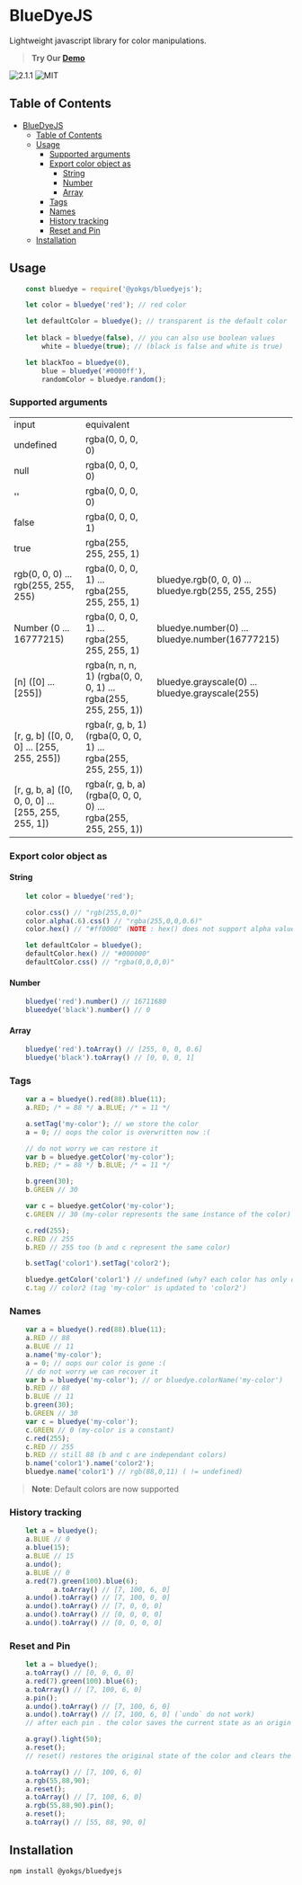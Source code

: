 # BlueDyeJS

Lightweight javascript library for color manipulations.

> **Try Our [Demo](https://bluedyejs.onrender.com/)**

![2.1.1](https://img.shields.io/github/package-json/v/yokgs/BlueDyeJS?color=%23118cff&style=for-the-badge)
![MIT](https://img.shields.io/github/license/yokgs/BlueDyeJS?color=%23007bff&style=for-the-badge)

## Table of Contents

- [BlueDyeJS](#bluedyejs)
  - [Table of Contents](#table-of-contents)
  - [Usage](#usage)
    - [Supported arguments](#supported-arguments)
    - [Export color object as](#export-color-object-as)
      - [String](#string)
      - [Number](#number)
      - [Array](#array)
    - [Tags](#tags)
    - [Names](#names)
    - [History tracking](#history-tracking)
    - [Reset and Pin](#reset-and-pin)
  - [Installation](#installation)

## Usage

```javascript
    const bluedye = require('@yokgs/bluedyejs');

    let color = bluedye('red'); // red color

    let defaultColor = bluedye(); // transparent is the default color
    
    let black = bluedye(false), // you can also use boolean values 
        white = bluedye(true); // (black is false and white is true)

    let blackToo = bluedye(0),
        blue = bluedye('#0000ff'),
        randomColor = bluedye.random();
```

### Supported arguments

<table>
    <tr>
        <td>input</td>
        <td>equivalent</td>
    </tr>
    <tr>
        <td>undefined</td>
        <td>rgba(0, 0, 0, 0)</td>
    </tr>
    <tr>
        <td>null</td>
        <td>rgba(0, 0, 0, 0)</td>
    </tr>
    <tr>
        <td>''</td>
        <td>rgba(0, 0, 0, 0)</td>
    </tr>
    <tr>
        <td>false</td>
        <td>rgba(0, 0, 0, 1)</td>
    </tr>
    <tr>
        <td>true</td>
        <td>rgba(255, 255, 255, 1)</td>
    </tr>
    <tr>
        <td>rgb(0, 0, 0) ... rgb(255, 255, 255)</td>
        <td>rgba(0, 0, 0, 1) ... rgba(255, 255, 255, 1)</td>
         <td>bluedye.rgb(0, 0, 0) ... bluedye.rgb(255, 255, 255)</td>
    </tr>
    <tr>
        <td>Number (0 ... 16777215)</td>
        <td> rgba(0, 0, 0, 1) ... rgba(255, 255, 255, 1)</td>
        <td>bluedye.number(0) ...  bluedye.number(16777215)</td>
    </tr>
    <tr>
        <td>[n] ([0] ... [255])</td>
        <td> rgba(n, n, n, 1) (rgba(0, 0, 0, 1) ... rgba(255, 255, 255, 1))</td>
        <td>bluedye.grayscale(0) ... bluedye.grayscale(255)</td>
    </tr>
    <tr>
        <td>[r, g, b] ([0, 0, 0] ... [255, 255, 255])</td>
        <td> rgba(r, g, b, 1) (rgba(0, 0, 0, 1) ... rgba(255, 255, 255, 1))</td>
    </tr>
    <tr>
        <td>[r, g, b, a] ([0, 0, 0, 0] ... [255, 255, 255, 1])</td>
        <td> rgba(r, g, b, a) (rgba(0, 0, 0, 0) ... rgba(255, 255, 255, 1))</td>
    </tr>
</table>

### Export color object as

#### String

```javascript
    let color = bluedye('red');

    color.css() // "rgb(255,0,0)"
    color.alpha(.6).css() // "rgba(255,0,0,0.6)"
    color.hex() // "#ff0000" (NOTE : hex() does not support alpha values)

    let defaultColor = bluedye();
    defaultColor.hex() // "#000000"
    defaultColor.css() // "rgba(0,0,0,0)"
```

#### Number

```javascript
    bluedye('red').number() // 16711680
    blueedye('black').number() // 0
```

#### Array

```javascript
    bluedye('red').toArray() // [255, 0, 0, 0.6]
    bluedye('black').toArray() // [0, 0, 0, 1]
```

### Tags

```javascript
    var a = bluedye().red(88).blue(11);
    a.RED; /* = 88 */ a.BLUE; /* = 11 */

    a.setTag('my-color'); // we store the color
    a = 0; // oops the color is overwritten now :(

    // do not worry we can restore it
    var b = bluedye.getColor('my-color');
    b.RED; /* = 88 */ b.BLUE; /* = 11 */

    b.green(30);
    b.GREEN // 30

    var c = bluedye.getColor('my-color');
    c.GREEN // 30 (my-color represents the same instance of the color)

    c.red(255);
    c.RED // 255
    b.RED // 255 too (b and c represent the same color)

    b.setTag('color1').setTag('color2');

    bluedye.getColor('color1') // undefined (why? each color has only one tag name)
    c.tag // color2 (tag 'my-color' is updated to 'color2')
```

### Names

```javascript
    var a = bluedye().red(88).blue(11);
    a.RED // 88
    a.BLUE // 11
    a.name('my-color');
    a = 0; // oops our color is gone :(
    // do not worry we can recover it
    var b = bluedye('my-color'); // or bluedye.colorName('my-color')
    b.RED // 88 
    b.BLUE // 11
    b.green(30);
    b.GREEN // 30
    var c = bluedye('my-color');
    c.GREEN // 0 (my-color is a constant)
    c.red(255);
    c.RED // 255
    b.RED // still 88 (b and c are independant colors)
    b.name('color1').name('color2');
    bluedye.name('color1') // rgb(88,0,11) ( != undefined)
```

> **Note**: Default colors are now supported

### History tracking

```javascript
    let a = bluedye();
    a.BLUE // 0
    a.blue(15);
    a.BLUE // 15
    a.undo();
    a.BLUE // 0
    a.red(7).green(100).blue(6);
           a.toArray() // [7, 100, 6, 0]
    a.undo().toArray() // [7, 100, 0, 0]
    a.undo().toArray() // [7, 0, 0, 0]
    a.undo().toArray() // [0, 0, 0, 0]
    a.undo().toArray() // [0, 0, 0, 0]
```

### Reset and Pin

```javascript
    let a = bluedye();
    a.toArray() // [0, 0, 0, 0]
    a.red(7).green(100).blue(6);
    a.toArray() // [7, 100, 6, 0]
    a.pin(); 
    a.undo().toArray() // [7, 100, 6, 0]
    a.undo().toArray() // [7, 100, 6, 0] (`undo` do not work)
    // after each pin . the color saves the current state as an origin (initial state)

    a.gray().light(50);
    a.reset();
    // reset() restores the original state of the color and clears the changes' history 

    a.toArray() // [7, 100, 6, 0]
    a.rgb(55,88,90);
    a.reset();
    a.toArray() // [7, 100, 6, 0]
    a.rgb(55,88,90).pin();
    a.reset();
    a.toArray() // [55, 88, 90, 0]
```

## Installation

```sh
npm install @yokgs/bluedyejs
```
